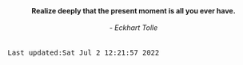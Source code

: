 
<div align="center"><b><span>Realize deeply that the present moment is all you ever have. </span></b><br><br><i> - Eckhart Tolle</i></div>
<br><br><kbd>Last updated:Sat Jul  2 12:21:57 2022</kbd>